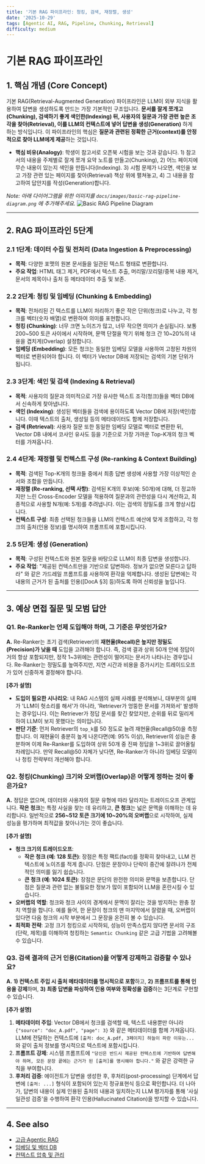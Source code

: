 ```yaml
---
title: '기본 RAG 파이프라인: 청킹, 검색, 재정렬, 생성'
date: '2025-10-29'
tags: [Agentic AI, RAG, Pipeline, Chunking, Retrieval]
difficulty: medium
---
```


# 기본 RAG 파이프라인

## 1. 핵심 개념 (Core Concept)

기본 RAG(Retrieval-Augmented Generation) 파이프라인은 LLM이 외부 지식을 활용하여 답변을 생성하도록 만드는 가장 기본적인 구조입니다. **문서를 잘게 쪼개고(Chunking), 검색하기 좋게 색인한(Indexing) 뒤, 사용자의 질문과 가장 관련 높은 조각을 찾아(Retrieval), 이를 LLM의 컨텍스트에 넣어 답변을 생성(Generation)** 하게 하는 방식입니다. 이 파이프라인의 핵심은 **질문과 관련된 정확한 근거(context)를 안정적으로 찾아 LLM에게 제공**하는 것입니다.

- **핵심 비유(Analogy)**: 학생이 참고서로 오픈북 시험을 보는 것과 같습니다. 1) 참고서의 내용을 주제별로 잘게 쪼개 요약 노트를 만들고(Chunking), 2) 어느 페이지에 무슨 내용이 있는지 색인을 만듭니다(Indexing). 3) 시험 문제가 나오면, 색인을 보고 가장 관련 있는 페이지를 찾아(Retrieval) 책상 위에 펼쳐놓고, 4) 그 내용을 참고하여 답안지를 작성(Generation)합니다.

*Note: 아래 다이어그램을 위한 이미지를 `docs/images/basic-rag-pipeline-diagram.png` 에 추가해주세요.*
![Basic RAG Pipeline Diagram](../../images/basic-rag-pipeline-diagram.png)

______________________________________________________________________

## 2. RAG 파이프라인 5단계

### 2.1 1단계: 데이터 수집 및 전처리 (Data Ingestion & Preprocessing)

- **목적**: 다양한 포맷의 원본 문서들을 일관된 텍스트 형태로 변환합니다.
- **주요 작업**: HTML 태그 제거, PDF에서 텍스트 추출, 머리말/꼬리말/중복 내용 제거, 문서의 제목이나 출처 등 메타데이터 추출 및 보존.

### 2.2 2단계: 청킹 및 임베딩 (Chunking & Embedding)

- **목적**: 전처리된 긴 텍스트를 LLM이 처리하기 좋은 작은 단위(청크)로 나누고, 각 청크를 벡터(숫자 배열)로 변환하여 의미를 표현합니다.
- **청킹 (Chunking)**: 너무 크면 노이즈가 많고, 너무 작으면 의미가 손실됩니다. 보통 200~500 토큰 사이에서 시작하며, 문맥 단절을 막기 위해 청크 간 10~20%의 내용을 겹치게(Overlap) 설정합니다.
- **임베딩 (Embedding)**: 모든 청크는 동일한 임베딩 모델을 사용하여 고정된 차원의 벡터로 변환되어야 합니다. 이 벡터가 Vector DB에 저장되는 검색의 기본 단위가 됩니다.

### 2.3 3단계: 색인 및 검색 (Indexing & Retrieval)

- **목적**: 사용자의 질문과 의미적으로 가장 유사한 텍스트 조각(청크)들을 벡터 DB에서 신속하게 찾아냅니다.
- **색인 (Indexing)**: 생성된 벡터들을 검색에 용이하도록 Vector DB에 저장(색인)합니다. 이때 텍스트의 출처, 생성일 등의 메타데이터도 함께 저장합니다.
- **검색 (Retrieval)**: 사용자 질문 또한 동일한 임베딩 모델로 벡터로 변환한 뒤, Vector DB 내에서 코사인 유사도 등을 기준으로 가장 가까운 Top-K개의 청크 벡터를 가져옵니다.

### 2.4 4단계: 재정렬 및 컨텍스트 구성 (Re-ranking & Context Building)

- **목적**: 검색된 Top-K개의 청크들 중에서 최종 답변 생성에 사용할 가장 이상적인 순서와 조합을 만듭니다.
- **재정렬 (Re-ranking, 선택 사항)**: 검색된 K개의 후보(예: 50개)에 대해, 더 정교하지만 느린 Cross-Encoder 모델을 적용하여 질문과의 관련성을 다시 계산하고, 최종적으로 사용할 N개(예: 5개)를 추려냅니다. 이는 검색의 정밀도를 크게 향상시킵니다.
- **컨텍스트 구성**: 최종 선택된 청크들을 LLM의 컨텍스트 예산에 맞게 조합하고, 각 청크의 출처(인용 정보)를 명시하여 프롬프트에 포함시킵니다.

### 2.5 5단계: 생성 (Generation)

- **목적**: 구성된 컨텍스트와 원본 질문을 바탕으로 LLM이 최종 답변을 생성합니다.
- **주요 작업**: "제공된 컨텍스트만을 기반으로 답변하라. 정보가 없으면 모른다고 답하라" 와 같은 가드레일 프롬프트를 사용하여 환각을 억제합니다. 생성된 답변에는 각 내용의 근거가 된 출처를 인용(\[DocA §3\] 등)하도록 하여 신뢰성을 높입니다.

______________________________________________________________________

## 3. 예상 면접 질문 및 모범 답안

### Q1. Re-Ranker는 언제 도입해야 하며, 그 기준은 무엇인가요?

**A.** Re-Ranker는 초기 검색(Retriever)의 **재현율(Recall)은 높지만 정밀도(Precision)가 낮을 때** 도입을 고려해야 합니다. 즉, 검색 결과 상위 50개 안에 정답이 거의 항상 포함되지만, 정작 1~3위에는 관련성이 떨어지는 문서가 나타나는 경우입니다. Re-Ranker는 정밀도를 높여주지만, 지연 시간과 비용을 증가시키는 트레이드오프가 있어 신중하게 결정해야 합니다.

**\[추가 설명\]**

- **도입이 필요한 시나리오**: 내 RAG 시스템의 실패 사례를 분석해보니, 대부분의 실패가 'LLM이 헛소리를 해서'가 아니라, 'Retriever가 엉뚱한 문서를 가져와서' 발생하는 경우입니다. 이는 Retriever가 정답 문서를 찾긴 찾았지만, 순위를 뒤로 밀리게 하여 LLM이 보지 못했다는 의미입니다.
- **판단 기준**: 먼저 Retriever의 `top_k`를 50 정도로 늘려 재현율(Recall@50)을 측정합니다. 이 재현율이 충분히 높게 나온다면(예: 95% 이상), Retriever의 성능은 충분하며 이제 Re-Ranker를 도입하여 상위 50개 중 진짜 정답을 1~3위로 끌어올릴 차례입니다. 만약 Recall@50 자체가 낮다면, Re-Ranker가 아니라 임베딩 모델이나 청킹 전략부터 개선해야 합니다.

### Q2. 청킹(Chunking) 크기와 오버랩(Overlap)은 어떻게 정하는 것이 좋은가요?

**A.** 정답은 없으며, 데이터와 사용자의 질문 유형에 따라 달라지는 트레이드오프 관계입니다. **작은 청크**는 특정 사실을 찾는 데 유리하고, **큰 청크**는 넓은 문맥을 이해하는 데 유리합니다. 일반적으로 **256~512 토큰 크기에 10~20%의 오버랩**으로 시작하여, 실제 성능을 평가하며 최적값을 찾아나가는 것이 좋습니다.

**\[추가 설명\]**

- **청크 크기의 트레이드오프**:
  - **작은 청크 (예: 128 토큰)**: 장점은 특정 팩트(fact)를 정확히 찾아내고, LLM 컨텍스트에 노이즈를 적게 줍니다. 단점은 문장이나 단락이 중간에 잘려나가 전체적인 의미를 잃기 쉽습니다.
  - **큰 청크 (예: 1024 토큰)**: 장점은 문단의 완전한 의미와 문맥을 보존합니다. 단점은 질문과 관련 없는 불필요한 정보가 많이 포함되어 LLM을 혼란시킬 수 있습니다.
- **오버랩의 역할**: 청크와 청크 사이의 경계에서 문맥이 잘리는 것을 방지하는 완충 장치 역할을 합니다. 예를 들어, 한 문장이 청크의 맨 마지막에서 잘렸을 때, 오버랩이 있다면 다음 청크의 시작 부분에서 그 문장을 온전히 볼 수 있습니다.
- **최적화 전략**: 고정 크기 청킹으로 시작하되, 성능이 만족스럽지 않다면 문서의 구조(단락, 제목)를 이해하여 청킹하는 `Semantic Chunking` 같은 고급 기법을 고려해볼 수 있습니다.

### Q3. 검색 결과의 근거 인용(Citation)을 어떻게 강제하고 검증할 수 있나요?

**A.** **1) 컨텍스트 주입 시 출처 메타데이터를 명시적으로 포함**하고, **2) 프롬프트를 통해 인용을 강제**하며, **3) 최종 답변을 파싱하여 인용 여부와 정확성을 검증**하는 3단계로 구현할 수 있습니다.

**\[추가 설명\]**

1. **메타데이터 주입**: Vector DB에서 청크를 검색할 때, 텍스트 내용뿐만 아니라 `{"source": "doc_A.pdf", "page": 3}` 와 같은 메타데이터를 함께 가져옵니다. LLM에 전달하는 컨텍스트에 `[출처: doc_A.pdf, 3페이지] 하늘이 파란 이유는...` 와 같이 출처 정보를 명시적으로 텍스트에 포함시킵니다.
1. **프롬프트 강제**: 시스템 프롬프트에 `"당신은 반드시 제공된 컨텍스트에 기반하여 답변해야 하며, 모든 문장 끝에는 근거가 된 [출처]를 명시해야 합니다."` 와 같은 강력한 규칙을 부여합니다.
1. **후처리 검증**: 에이전트가 답변을 생성한 후, 후처리(post-processing) 단계에서 답변에 `[출처: ...]` 형식이 포함되어 있는지 정규표현식 등으로 확인합니다. 더 나아가, 답변의 내용이 실제 인용된 출처의 내용과 일치하는지 LLM 평가자를 통해 '사실 일관성 검증'을 수행하여 환각 인용(Hallucinated Citation)을 방지할 수 있습니다.

______________________________________________________________________

## 4. See also

- [고급·Agentic RAG](./advanced-agentic-rag.md)
- [임베딩 및 벡터 DB](./embeddings-and-vector-dbs.md)
- [컨텍스트 압축 및 관리](../5-2-%EB%A9%94%EB%AA%A8%EB%A6%AC-and-%EC%BB%A8%ED%85%8D%EC%8A%A4%ED%8A%B8-%EA%B4%80%EB%A6%AC/context-compression-management.md)
